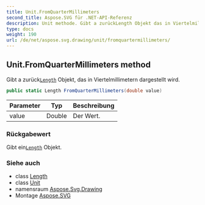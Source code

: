 ```yaml
---
title: Unit.FromQuarterMillimeters
second_title: Aspose.SVG für .NET-API-Referenz
description: Unit methode. Gibt a zurückLength Objekt das in Viertelmillimetern dargestellt wird.
type: docs
weight: 190
url: /de/net/aspose.svg.drawing/unit/fromquartermillimeters/
---
```

## Unit.FromQuarterMillimeters method

Gibt a zurück[`Length`](../../length/) Objekt, das in Viertelmillimetern dargestellt wird.

```csharp
public static Length FromQuarterMillimeters(double value)
```

| Parameter | Typ | Beschreibung |
| --- | --- | --- |
| value | Double | Der Wert. |

### Rückgabewert

Gibt ein[`Length`](../../length/) Objekt.

### Siehe auch

* class [Length](../../length/)
* class [Unit](../)
* namensraum [Aspose.Svg.Drawing](../../unit/)
* Montage [Aspose.SVG](../../../)


